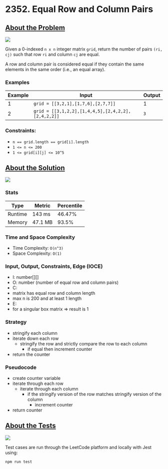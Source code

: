 # 2352. Equal Row and Column Pairs

## <a href='https://leetcode.com/problems/equal-row-and-column-pairs/'>About the Problem</a>

<img src='https://img.shields.io/badge/LeetCode-FFA116.svg?style=for-the-badge&logo=LeetCode&logoColor=white' />

Given a 0-indexed `n x n` integer matrix `grid`, return the number of pairs `(ri, cj)` such that row `ri` and column `cj` are equal.

A row and column pair is considered equal if they contain the same elements in the same order (i.e., an equal array).

### Examples

| Example| Input | Output |
| --- | --- | --- |
| 1 | `grid = [[3,2,1],[1,7,6],[2,7,7]]` | 1 |
| 2 | `grid = [[3,1,2,2],[1,4,4,5],[2,4,2,2],[2,4,2,2]]` | `3` |

### Constraints:

- `n == grid.length == grid[i].length`
- `1 <= n <= 200`
- `1 <= grid[i][j] <= 10^5`

## <a href='./equalPairs.js'>About the Solution</a>

<img src='https://img.shields.io/badge/JavaScript-F7DF1E.svg?style=for-the-badge&logo=JavaScript&logoColor=black' />

### Stats
| Type | Metric | Percentile |
| --- | --- | --- |
| Runtime | 143 ms | 46.47% |
| Memory | 47.1 MB | 93.5% |

### Time and Space Complexity
 - Time Complexity: `O(n^3)`
 - Space Complexity: `O(1)`

### Input, Output, Constraints, Edge (IOCE)

 - I: number[][]
 - O: number (number of equal row and column pairs)
 - C:
  - matrix has equal row and column length
  - max n is 200 and at least 1 length
 - E:
  - for a singular box matrix => result is 1

### Strategy
- stringify each column
- iterate down each row
  - stringify the row and strictly compare the row to each column
    - if equal then increment counter
- return the counter

### Pseudocode
- create counter variable
- iterate through each row
  - iterate through each column
    - if the stringify version of the row matches stringify version of the column
      - increment counter
- return counter

## <a href='./equalPairs.test.js'>About the Tests</a>

<img src='https://img.shields.io/badge/Jest-C21325.svg?style=for-the-badge&logo=Jest&logoColor=white' />

Test cases are run through the LeetCode platform and locally with Jest using:
```
npm run test
```